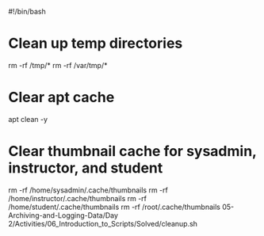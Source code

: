 #!/bin/bash

# Clean up temp directories
rm -rf /tmp/*
rm -rf /var/tmp/*	

# Clear apt cache
apt clean -y

# Clear thumbnail cache for sysadmin, instructor, and student
rm -rf /home/sysadmin/.cache/thumbnails
rm -rf /home/instructor/.cache/thumbnails
rm -rf /home/student/.cache/thumbnails
rm -rf /root/.cache/thumbnails
05-Archiving-and-Logging-Data/Day 2/Activities/06_Introduction_to_Scripts/Solved/cleanup.sh